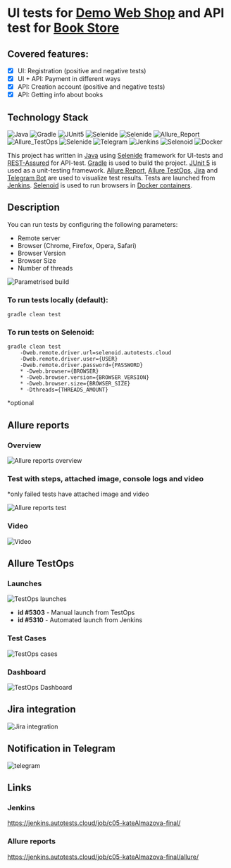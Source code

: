 # UI tests for [Demo Web Shop](http://demowebshop.tricentis.com) and API test for [Book Store](https://demoqa.com/swagger/)
## Covered features:
- [x] UI: Registration (positive and negative tests)
- [x] UI + API: Payment in different ways
- [x] API: Creation account (positive and negative tests)
- [x] API: Getting info about books
## Technology Stack

![Java](readme_files/Icons/Java.svg)
![Gradle](readme_files/Icons/Gradle.svg)
![JUnit5](readme_files/Icons/JUnit5.svg)
![Selenide](readme_files/Icons/Selenide.svg)
![Selenide](readme_files/Icons/Rest-Assured.svg)
![Allure_Report](readme_files/Icons/AllureReport.svg)
![Allure_TestOps](readme_files/Icons/TestOps.svg)
![Selenide](readme_files/Icons/Jira.svg)
![Telegram](readme_files/Icons/Telegram.svg)
![Jenkins](readme_files/Icons/Jenkins.svg)
![Selenoid](readme_files/Icons/Selenoid.svg)
![Docker](readme_files/Icons/Docker.svg)


This project has written in [Java](https://go.java/) using [Selenide](https://selenide.org) framework
for UI-tests and [REST-Assured](https://rest-assured.io) for API-test. 
[Gradle](https://gradle.org) is used to build the project.
[JUnit 5](https://junit.org/junit5/) is used as a unit-testing framework.
[Allure Report](http://allure.qatools.ru), [Allure TestOps](https://docs.qameta.io/allure-testops/), 
[Jira](https://www.atlassian.com/software/jira) and 
[Telegram Bot](https://core.telegram.org/bots) are used to visualize test results.
Tests are launched from [Jenkins](). [Selenoid](https://aerokube.com/selenoid/) is used to run browsers in 
[Docker containers](https://www.docker.com/resources/what-container).


## Description
You can run tests by configuring the following parameters:

- Remote server
- Browser (Chrome, Firefox, Opera, Safari)
- Browser Version  
- Browser Size
- Number of threads
  
![Parametrised build](readme_files/ParametrisedBuild.png)


### To run tests locally (default):
```
gradle clean test 
```
### To run tests on Selenoid:

```
gradle clean test 
    -Dweb.remote.driver.url=selenoid.autotests.cloud
    -Dweb.remote.driver.user={USER}
    -Dweb.remote.driver.password={PASSWORD}
    * -Dweb.browser={BROWSER}
    * -Dweb.browser.version={BROWSER_VERSION}
    * -Dweb.browser.size={BROWSER_SIZE}
    * -Dthreads={THREADS_AMOUNT}
```
*optional
## Allure reports
### Overview
![Allure reports overview](readme_files/AllureReportOverview.png)
### Test with steps, attached image, console logs and video 
*only failed tests have attached image and video

![Allure reports test](readme_files/AllureReportTest.png)
### Video
![Video](./readme_files/Video.gif)

## Allure TestOps
### Launches
![TestOps launches](./readme_files/TestOpsLaunches.png)
- **id #5303** - Manual launch from TestOps
- **id #5310** - Automated launch from Jenkins

### Test Cases
![TestOps cases](./readme_files/TestOpsSuites.png)

### Dashboard
![TestOps Dashboard](./readme_files/TestOpsDashboard.png)

## Jira integration
![Jira integration](./readme_files/Jira.png)

## Notification in Telegram
![telegram](./readme_files/TelegramBot.png)

## Links
### Jenkins
https://jenkins.autotests.cloud/job/c05-kateAlmazova-final/
### Allure reports
https://jenkins.autotests.cloud/job/c05-kateAlmazova-final/allure/
